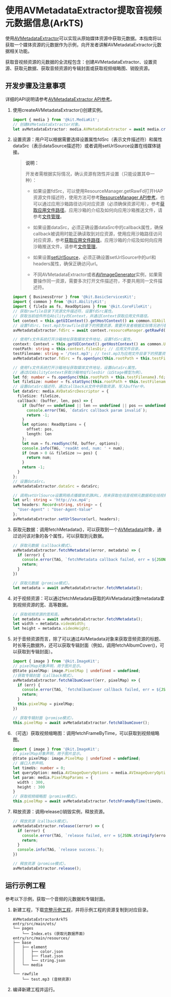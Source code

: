 # 使用AVMetadataExtractor提取音视频元数据信息(ArkTS)
<!--Kit: Media Kit-->
<!--Subsystem: Multimedia-->
<!--Owner: @wang-haizhou6-->
<!--SE: @HmQQQ-->
<!--TSE: @xchaosioda-->

使用[AVMetadataExtractor](media-kit-intro.md#avmetadataextractor)可以实现从原始媒体资源中获取元数据。本指南将以获取一个媒体资源的元数据作为示例，向开发者讲解AVMetadataExtractor元数据相关功能。

获取音视频资源的元数据的全流程包含：创建AVMetadataExtractor、设置资源、获取元数据、获取音频资源的专辑封面或获取视频缩略图、销毁资源。

## 开发步骤及注意事项

详细的API说明请参考[AVMetadataExtractor API参考](../../reference/apis-media-kit/arkts-apis-media-AVMetadataExtractor.md)。

1. 使用createAVMetadataExtractor()创建实例。
   ```ts
   import { media } from '@kit.MediaKit';
   // 创建AVMetadataExtractor对象。
   let avMetadataExtractor: media.AVMetadataExtractor = await media.createAVMetadataExtractor();
   ```

2. 设置资源：用户可以根据需要选择设置属性fdSrc（表示文件描述符）和属性dataSrc（表示dataSource描述符）或者调用setUrlSource设置在线媒体链接。
   > **说明：**
   >
   > 开发者需根据实际情况，确认资源有效性并设置（只能设置其中一种）：
   >
   > - 如果设置fdSrc，可以使用ResourceManager.getRawFd打开HAP资源文件描述符，使用方法可参考[ResourceManager API参考](../../reference/apis-localization-kit/js-apis-resource-manager.md#getrawfd9)。也可以通过应用沙箱路径访问对应资源（必须确保资源可用），参考[获取应用文件路径](../../application-models/application-context-stage.md#获取应用文件路径)。应用沙箱的介绍及如何向应用沙箱推送文件，请参考[文件管理](../../file-management/app-sandbox-directory.md)。
   >
   > - 如果设置dataSrc，必须正确设置dataSrc中的callback属性，确保callback被调用时能正确读取到对应资源，使用应用沙箱路径访问对应资源，参考[获取应用文件路径](../../application-models/application-context-stage.md#获取应用文件路径)。应用沙箱的介绍及如何向应用沙箱推送文件，请参考[文件管理](../../file-management/app-sandbox-directory.md)。
   >
   > - 如果设置[setUrlSource](../../reference/apis-media-kit/arkts-apis-media-AVMetadataExtractor.md#seturlsource20)，必须正确设置setUrlSource中的url和headers属性，确保正确访问url。
   >
   > - 不同AVMetadataExtractor或者[AVImageGenerator](../../reference/apis-media-kit/arkts-apis-media-AVImageGenerator.md)实例，如果需要操作同一资源，需要多次打开文件描述符，不要共用同一文件描述符。

   ```ts
   import { BusinessError } from '@kit.BasicServicesKit';
   import { common } from '@kit.AbilityKit';
   import { fileIo as fs, ReadOptions } from '@kit.CoreFileKit';
   // 获取rawfile目录下资源文件描述符，设置fdSrc属性。
   // 获取当前组件所在Ability的Context，并通过Context获取应用文件路径。
   let context = this.getUIContext().getHostContext() as common.UIAbilityContext;
   // 设置fdSrc，test.mp3为rawfile目录下的预置资源，需要开发者根据实际情况进行替换。
   avMetadataExtractor.fdSrc = await context.resourceManager.getRawFd('test.mp3');

   // 使用fs文件系统打开沙箱地址获取媒体文件地址，设置fdSrc属性。
   context: Context = this.getUIContext().getHostContext() as common.UIAbilityContext;
   rootPath: string = this.context.filesDir; // 应用文件目录。
   testFilename: string = '/test.mp3'; // test.mp3为应用文件目录下的预置资源，需要开发者根据实际情况进行替换。
   avMetadataExtractor.fdSrc = fs.openSync(this.rootPath + this.testFilename); // 设置fdSrc属性。

   // 使用fs文件系统打开沙箱地址获取媒体文件地址，设置dataSrc属性。
   // 通过UIAbilityContext获取沙箱地址filesDir（以Stage模型为例）。
   let fd: number = fs.openSync(this.rootPath + this.testFilename).fd;
   let fileSize: number = fs.statSync(this.rootPath + this.testFilename).size;
   // 设置dataSrc描述符，通过callback从文件中获取资源，写入buffer中。
   let dataSrc: media.AVDataSrcDescriptor = {
     fileSize: fileSize,
     callback: (buffer, len, pos) => {
       if (buffer == undefined || len == undefined || pos == undefined) {
         console.error(TAG, `dataSrc callback param invalid`);
         return -1;
       }
       let options: ReadOptions = {
         offset: pos,
         length: len
       };
       let num = fs.readSync(fd, buffer, options);
       console.info(TAG, 'readAt end, num: ' + num);
       if (num > 0 && fileSize >= pos) {
         return num;
       }
       return -1;
     }
   };
   // 设置dataSrc。
   avMetadataExtractor.dataSrc = dataSrc;

   // 调用setUrlSource设置网络点播媒体资源URL，用来获取在线音视频元数据和在线视频缩略图。
   let url: string = 'http://xx.mp4';
   let headers: Record<string, string> = {
     "User-Agent" : "User-Agent-Value"
   };
   avMetadataExtractor.setUrlSource(url, headers);
   ```

3. 获取元数据：调用fetchMetadata()，可以获取到一个[AVMetadata](../../reference/apis-media-kit/arkts-apis-media-i.md#avmetadata11)对象，通过访问该对象的各个属性，可以获取到元数据。
   ```ts
   // 获取元数据（callback模式）。
   avMetadataExtractor.fetchMetadata((error, metadata) => {
     if (error) {
       console.error(TAG, `fetchMetadata callback failed, err = ${JSON.stringify(error)}`);
       return;
     }
   })

   // 获取元数据（promise模式）。
   let metadata = await avMetadataExtractor.fetchMetadata();
   ```

4. 对于视频资源：可以通过fetchMetadata获取的AVMetadata对象metadata拿到视频资源的宽、高等数据。
   ```ts
   // 获取视频资源的宽和高。
   let metadata = await avMetadataExtractor.fetchMetadata();
   let width = metadata.videoWidth;
   let height = metadata.videoHeight;
   ```

5. 对于音频资源而言，除了可以通过AVMetadata对象来获取音频资源的标题、时长等元数据外，还可以获取专辑封面（例如，调用fetchAlbumCover()，可以获取到专辑封面）。
   ```ts
   import { image } from '@kit.ImageKit';
   // pixelMap对象声明，用于图片显示。
   @State pixelMap: image.PixelMap | undefined = undefined;
   //获取专辑封面（callback模式）。
   avMetadataExtractor.fetchAlbumCover((err, pixelMap) => {
     if (err) {
       console.error(TAG, `fetchAlbumCover callback failed, err = ${JSON.stringify(err)}`);
       return;
     }
     this.pixelMap = pixelMap;
   })

   // 获取专辑封面（promise模式）。
   this.pixelMap = await avMetadataExtractor.fetchAlbumCover();
   ```

6. （可选）获取视频缩略图：调用fetchFrameByTime，可以获取到视频缩略图。
   ```ts
   import { image } from '@kit.ImageKit';
   // pixelMap对象声明，用于图片显示。
   @State pixelMap: image.PixelMap | undefined = undefined;
   // 接口入参声明。
   let timeUs: number = 0;
   let queryOption: media.AVImageQueryOptions = media.AVImageQueryOptions.AV_IMAGE_QUERY_PREVIOUS_SYNC;
   let param: media.PixelMapParams = {
     width : 300,
     height : 300
   }
   // 获取视频缩略图（promise模式）。
   this.pixelMap = await avMetadataExtractor.fetchFrameByTime(timeUs, queryOption, param);

7. 释放资源：调用release()销毁实例，释放资源。
   ```ts
   // 释放资源（callback模式）。
   avMetadataExtractor.release((error) => {
     if (error) {
       console.error(TAG, `release failed, err = ${JSON.stringify(error)}`);
       return;
     }
     console.info(TAG, `release success.`);
   })

   // 释放资源（promise模式）。
   avMetadataExtractor.release();
   ```

## 运行示例工程

参考以下示例，获取一个音频的元数据和专辑封面。

1. 新建工程，下载[完整示例工程](https://gitcode.com/openharmony/applications_app_samples/tree/master/code/DocsSample/Media/AVMetadataExtractor/AVMetadataExtractorArkTS)，并将示例工程的资源复制到对应目录。
    ```
    AVMetadataExtractorArkTS
    entry/src/main/ets/
    └── pages
        └── Index.ets (获取元数据界面)
    entry/src/main/resources/
    ├── base
    │   ├── element
    │   │   ├── color.json
    │   │   ├── float.json
    │   │   └── string.json
    │   └── media
    │
    └── rawfile
        └── test.mp3 (音频资源)
    ```
2. 编译新建工程并运行。